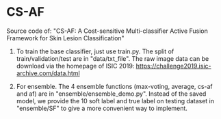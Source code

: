 # CS-AF
Source code of: "CS-AF: A Cost-sensitive Multi-classifier Active Fusion Framework for Skin Lesion Classification"

1. To train the base classifier, just use train.py. 
   The split of train/validation/test are in "data/txt_file".
   The raw image data can be download via the homepage of ISIC 2019:
   https://challenge2019.isic-archive.com/data.html

2. For ensemble. The 4 ensemble functions (max-voting, average, cs-af and af) are in "ensemble/ensemble_demo.py". 
   Instead of the saved model, we provide the 10 soft label and true label on testing dataset in "ensemble/SF" to give a more convenient way to implement.
   
